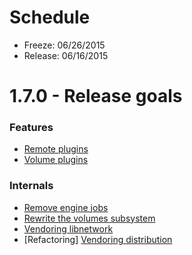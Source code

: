 # Schedule

* Freeze: 06/26/2015
* Release: 06/16/2015

# 1.7.0 - Release goals

### Features

* [Remote plugins](https://github.com/docker/docker/pull/13222)
* [Volume plugins](https://github.com/docker/docker/pull/13161)

### Internals

* [Remove engine jobs](https://github.com/docker/docker/issues/12151)
* [Rewrite the volumes subsystem](https://github.com/docker/docker/pull/13161)
* [Vendoring libnetwork](https://github.com/docker/docker/pull/13060)
* [Refactoring] [Vendoring distribution](https://github.com/docker/docker/pull/13375)